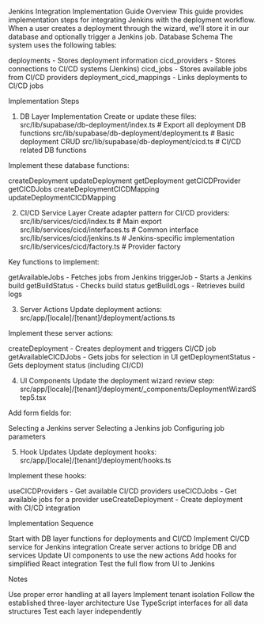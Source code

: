 Jenkins Integration Implementation Guide
Overview
This guide provides implementation steps for integrating Jenkins with the deployment workflow. When a user creates a deployment through the wizard, we'll store it in our database and optionally trigger a Jenkins job.
Database Schema
The system uses the following tables:

deployments - Stores deployment information
cicd_providers - Stores connections to CI/CD systems (Jenkins)
cicd_jobs - Stores available jobs from CI/CD providers
deployment_cicd_mappings - Links deployments to CI/CD jobs

Implementation Steps
1. DB Layer Implementation
Create or update these files:
src/lib/supabase/db-deployment/index.ts      # Export all deployment DB functions
src/lib/supabase/db-deployment/deployment.ts  # Basic deployment CRUD
src/lib/supabase/db-deployment/cicd.ts        # CI/CD related DB functions

Implement these database functions:

createDeployment
updateDeployment
getDeployment
getCICDProvider
getCICDJobs
createDeploymentCICDMapping
updateDeploymentCICDMapping

2. CI/CD Service Layer
Create adapter pattern for CI/CD providers:
src/lib/services/cicd/index.ts       # Main export
src/lib/services/cicd/interfaces.ts  # Common interface
src/lib/services/cicd/jenkins.ts     # Jenkins-specific implementation
src/lib/services/cicd/factory.ts     # Provider factory

Key functions to implement:

getAvailableJobs - Fetches jobs from Jenkins
triggerJob - Starts a Jenkins build
getBuildStatus - Checks build status
getBuildLogs - Retrieves build logs

3. Server Actions
Update deployment actions:
src/app/[locale]/[tenant]/deployment/actions.ts

Implement these server actions:

createDeployment - Creates deployment and triggers CI/CD job
getAvailableCICDJobs - Gets jobs for selection in UI
getDeploymentStatus - Gets deployment status (including CI/CD)

4. UI Components
Update the deployment wizard review step:
src/app/[locale]/[tenant]/deployment/_components/DeploymentWizardStep5.tsx

Add form fields for:

Selecting a Jenkins server
Selecting a Jenkins job
Configuring job parameters

5. Hook Updates
Update deployment hooks:
src/app/[locale]/[tenant]/deployment/hooks.ts

Implement these hooks:

useCICDProviders - Get available CI/CD providers
useCICDJobs - Get available jobs for a provider
useCreateDeployment - Create deployment with CI/CD integration

Implementation Sequence

Start with DB layer functions for deployments and CI/CD
Implement CI/CD service for Jenkins integration
Create server actions to bridge DB and services
Update UI components to use the new actions
Add hooks for simplified React integration
Test the full flow from UI to Jenkins

Notes

Use proper error handling at all layers
Implement tenant isolation
Follow the established three-layer architecture
Use TypeScript interfaces for all data structures
Test each layer independently